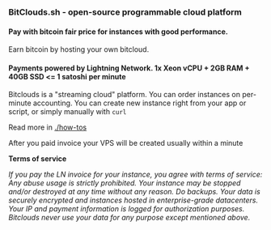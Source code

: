 ### BitClouds.sh - open-source programmable cloud platform ###

#### Pay with bitcoin fair price for instances with good performance. 

Earn bitcoin by hosting your own bitcloud.

#### Payments powered by Lightning Network. 1x Xeon vCPU + 2GB RAM + 40GB SSD <= 1 satoshi per minute 

Bitclouds is a "streaming cloud" platform. You can order instances on per-minute accounting. 
You can create new instance right from your app or script, or simply manually with `curl`

Read more in [./how-tos](./how-tos)

After you paid invoice your VPS will be created usually within a minute

**Terms of service**
 
*If you pay the LN invoice for your instance, you agree with terms of service: 
      Any abuse usage is strictly prohibited.
      Your instance may be stopped and/or destroyed at any time without any reason. Do backups.
      Your data is securely encrypted and instances hosted in enterprise-grade datacenters.
      Your IP and payment information is logged for authorization purposes.
      Bitclouds never use your data for any purpose except mentioned above.* 

